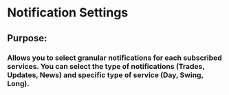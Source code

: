 # Notification Settings
  
## Purpose:
 
### Allows you to select granular notifications for each subscribed services. You can select the type of notifications (Trades, Updates, News) and specific type of service (Day, Swing, Long).

